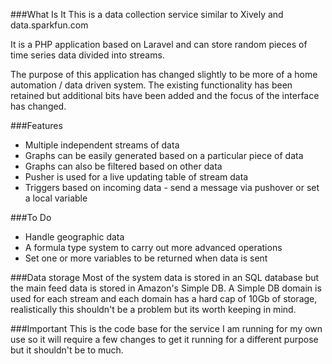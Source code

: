 ###What Is It
This is a data collection service similar to Xively and data.sparkfun.com

It is a PHP application based on Laravel and can store random pieces of time series data divided into streams.


The purpose of this application has changed slightly to be more of a home automation / data driven system.
The existing functionality has been retained but additional bits have been added and the focus of the interface has changed.

###Features

- Multiple independent streams of data
- Graphs can be easily generated based on a particular piece of data
- Graphs can also be filtered based on other data
- Pusher is used for a live updating table of stream data
- Triggers based on incoming data - send a message via pushover or set a local variable

###To Do

- Handle geographic data
- A formula type system to carry out more advanced operations
- Set one or more variables to be returned when data is sent

###Data storage
Most of the system data is stored in an SQL database but the main feed data is stored in Amazon's Simple DB.
A Simple DB domain is used for each stream and each domain has a hard cap of 10Gb of storage, realistically this shouldn't be a problem but its worth keeping in mind.


###Important
This is the code base for the service I am running for my own use so it will require a few changes to get it running for a different purpose but it shouldn't be to much.